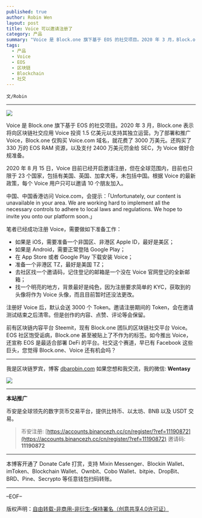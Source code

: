 ```yaml
---
published: true
author: Robin Wen
layout: post
title: Voice 可以邀请注册了
category: 产品
summary: "Voice 是 Block.one 旗下基于 EOS 的社交项目。2020 年 3 月，Block.one 表示将向区块链社交应用 Voice 投资 1.5 亿美元以支持其独立运营。为了部署和推广 Voice，Block.one 仅购买 Voice.com 域名，就花费了 3000 万美元。还购买了 330 万的 EOS RAM 资源，以及支付 2400 万美元罚金给 SEC，为 Voice 做好合规准备。前有区块链内容平台 Steemit，现有 Block.one 团队的区块链社交平台 Voice。EOS 社区饱受诟病，Block.one 甚至被贴上了不作为的标签。如今推出 Voice，还宣称 EOS 是最适合部署 DeFi 的平台。社交这个赛道，早已有 Facebook 这些巨头，您觉得 Block.one、Voice 还有机会吗？"
tags:
  - 产品
  - Voice
  - EOS
  - 区块链
  - Blockchain
  - 社交
---
```


`文/Robin`

***

![](https://cdn.dbarobin.com/oyjku84.png)

Voice 是 Block.one 旗下基于 EOS 的社交项目。2020 年 3 月，Block.one 表示将向区块链社交应用 Voice 投资 1.5 亿美元以支持其独立运营。为了部署和推广 Voice，Block.one 仅购买 Voice.com 域名，就花费了 3000 万美元。还购买了 330 万的 EOS RAM 资源，以及支付 2400 万美元罚金给 SEC，为 Voice 做好合规准备。

2020 年 8 月 15 日，Voice 目前已经开启邀请注册，但在全球范围内，目前也只限于 23 个国家，包括有美国、英国、加拿大等，未包括中国。根据 Voice 的最新政策，每个 Voice 用户只可以邀请 10 个朋友加入。

中国、中国香港访问 Voice.com，会提示：「Unfortunately, our content is unavailable in your area. We are working hard to implement all the necessary controls to adhere to local laws and regulations. We hope to invite you onto our platform soon.」

笔者已经成功注册 Voice，需要做如下准备工作：

* 如果是 iOS，需要准备一个非国区、非港区 Apple ID，最好是美区；
* 如果是 Android，需要正常登陆 Google Play；
* 在 App Store 或者 Google Play 下载安装 Voice；
* 准备一个非港区 TZ，最好是美国 TZ；
* 去社区找一个邀请码，记住登记的邮箱是一个没在 Voice 官网登记的全新邮箱；
* 找一个明亮的地方，背景最好是纯色，因为注册要求简单的 KYC，获取到的头像将作为 Voice 头像，而且目前暂时还没法更改。

注册好 Voice 后，默认会送 3000 个 Token。邀请注册期间的 Token，会在邀请测试结束之后清零。但是创作的内容、点赞、评论等会保留。

前有区块链内容平台 Steemit，现有 Block.one 团队的区块链社交平台 Voice。EOS 社区饱受诟病，Block.one 甚至被贴上了不作为的标签。如今推出 Voice，还宣称 EOS 是最适合部署 DeFi 的平台。社交这个赛道，早已有 Facebook 这些巨头，您觉得 Block.one、Voice 还有机会吗？

***

我是区块链罗宾，博客 [dbarobin.com](https://dbarobin.com/)
如果您想和我交流，我的微信: **Wentasy**

![](https://cdn.dbarobin.com/v4yywe2.png)

***

**本站推广**

币安是全球领先的数字货币交易平台，提供比特币、以太坊、BNB 以及 USDT 交易。

> 币安注册: [https://accounts.binancezh.cc/cn/register/?ref=11190872](https://accounts.binancezh.cc/cn/register/?ref=11190872)
> 邀请码: **11190872**

***

本博客开通了 Donate Cafe 打赏，支持 Mixin Messenger、Blockin Wallet、imToken、Blockchain Wallet、Ownbit、Cobo Wallet、bitpie、DropBit、BRD、Pine、Secrypto 等任意钱包扫码转账。

<center>
    <div class="--donate-button"
         data-button-id="f8b9df0d-af9a-460d-8258-d3f435445075"
    ></div>
</center>

***

–EOF–

版权声明：[自由转载-非商用-非衍生-保持署名（创意共享4.0许可证）](http://creativecommons.org/licenses/by-nc-nd/4.0/deed.zh)